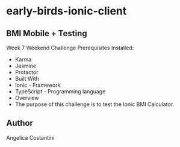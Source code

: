 # early-birds-ionic-client

## BMI Mobile + Testing
Week 7 Weekend Challenge
Prerequisites
Installed:

* Karma
* Jasmine
* Protactor
* Built With
* Ionic - Framework
* TypeScript - Programming language
* Overview
* The purpose of this challenge is to test the Ionic BMI Calculator.

## Author
Angelica Costantini
